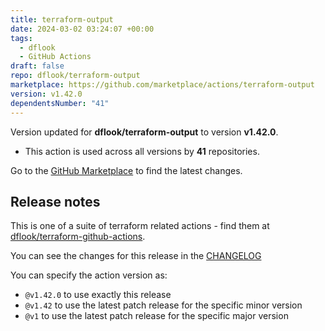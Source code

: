 ```yaml
---
title: terraform-output
date: 2024-03-02 03:24:07 +00:00
tags:
  - dflook
  - GitHub Actions
draft: false
repo: dflook/terraform-output
marketplace: https://github.com/marketplace/actions/terraform-output
version: v1.42.0
dependentsNumber: "41"
---
```



Version updated for **dflook/terraform-output** to version **v1.42.0**.
- This action is used across all versions by **41** repositories.

Go to the [GitHub Marketplace](https://github.com/marketplace/actions/terraform-output) to find the latest changes.

## Release notes

This is one of a suite of terraform related actions - find them at [dflook/terraform-github-actions](https://github.com/dflook/terraform-github-actions).

You can see the changes for this release in the [CHANGELOG](https://github.com/dflook/terraform-github-actions/blob/main/CHANGELOG.md)

You can specify the action version as:

- `@v1.42.0` to use exactly this release
- `@v1.42` to use the latest patch release for the specific minor version
- `@v1` to use the latest patch release for the specific major version

